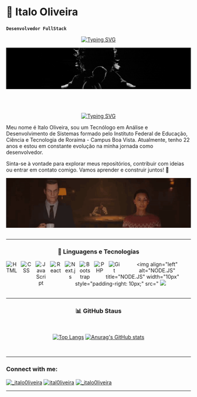# 🔦 Italo Oliveira

**`Desenvolvedor FullStack`**<br>

<div align="center">

[![Typing SVG](https://readme-typing-svg.demolab.com?font=BOLD&weight=800&size=31&pause=1000&color=7F9F95&center=true&width=435&lines=MY+NAME+IS;ITALO+OLIVEIRA;I'M+A+DEV)](https://git.io/typing-svg)

</div>

 <div align="center">
<img hight="300" width="700" alt="GIF" align="center" src="img\download (1).gif">
</div>
<br>
<br>
<br>

<div align="center">

[![Typing SVG](https://readme-typing-svg.demolab.com?font=BOLD&weight=800&size=31&pause=1000&color=9F2727&center=true&width=435&lines=%22Al%C3%A9m+da+sombra+com+a+;+qual+voc%C3%AA+se+contenta%2C+;h%C3%A1+um+milagre+iluminado.%22)](https://git.io/typing-svg)

</div>

Meu nome é Italo Oliveira, sou um Tecnólogo em Análise e Desenvolvimento de Sistemas formado pelo Instituto Federal de Educação, Ciência e Tecnologia de Roraima - Campus Boa Vista. Atualmente, tenho 22 anos e estou em constante evolução na minha jornada como desenvolvedor.<br>

Sinta-se à vontade para explorar meus repositórios, contribuir com ideias ou entrar em contato comigo. Vamos aprender e construir juntos! 🚀<br>

 <div align="center">
<img hight="300" width="700" alt="GIF" align="center" src="img\alan-wake-coffee.gif"
<br>
<br>
<br>

---

### 🤖 Linguagens e Tecnologias

<img 
    align="left" 
    alt="HTML"
    title="HTML" 
    width="30px" 
    style="padding-right: 10px;" 
    src="https://cdn.jsdelivr.net/gh/devicons/devicon@latest/icons/html5/html5-original.svg" 
/>
<img 
    align="left" 
    alt="CSS" 
    title="CSS"
    width="30px" 
    style="padding-right: 10px;" 
    src="https://cdn.jsdelivr.net/gh/devicons/devicon@latest/icons/css3/css3-original.svg" 
/>
<img 
    align="left" 
    alt="JavaScript" 
    title="JavaScript"
    width="30px" 
    style="padding-right: 10px;" 
    src="https://cdn.jsdelivr.net/gh/devicons/devicon@latest/icons/javascript/javascript-original.svg" 
/>
<img 
    align="left" 
    alt="React"
    title="React" 
    width="30px" 
    style="padding-right: 10px;" 
    src="https://cdn.jsdelivr.net/gh/devicons/devicon@latest/icons/react/react-original.svg" 
/>
<img 
    align="left" 
    alt="Next.js" 
    title="Next.js"
    width="30px" 
    style="padding-right: 10px;" 
    src="https://cdn.jsdelivr.net/gh/devicons/devicon@latest/icons/nextjs/nextjs-original.svg" 
/>
<img 
    align="left" 
    alt="Bootstrap"
    title="Bootstrap" 
    width="30px" 
    style="padding-right: 10px;" 
    src="https://cdn.jsdelivr.net/gh/devicons/devicon@latest/icons/bootstrap/bootstrap-original.svg" 
/>
<img 
    align="left" 
    alt="PHP" 
    title="PHP"
    width="30px" 
    style="padding-right: 10px;" 
    src="https://cdn.jsdelivr.net/gh/devicons/devicon@latest/icons/php/php-original.svg" 
/>
<img 
    align="left" 
    alt="Git" 
    title="Git"
    width="30px" 
    style="padding-right: 10px;" 
    src="https://cdn.jsdelivr.net/gh/devicons/devicon@latest/icons/git/git-original.svg" 
/>
<img
align="left"
alt="NODE.JS"
title="NODE.JS"
width="10px"
style="padding-right: 10px;"
src="
<img src="https://cdn.jsdelivr.net/gh/devicons/devicon@latest/icons/nodejs/nodejs-original.svg"
/>
<br/>
<br/>

---

### 📊 GitHub Staus

<br>

[![Top Langs](https://github-readme-stats.vercel.app/api/top-langs/?username=Ital0liveira&layout=donut-vertical)](https://github.com/Ital0liveira/github-readme-stats)
[![Anurag's GitHub stats](https://github-readme-stats.vercel.app/api?username=Ital0liveira)](https://github.com/Ital0liveira/github-readme-stats)

<br>

---

<h3 align="left">Connect with me:</h3>
<p align="left">
<a href="https://twitter.com/_italo0liveira" target="blank"><img align="center" src="https://raw.githubusercontent.com/rahuldkjain/github-profile-readme-generator/master/src/images/icons/Social/twitter.svg" alt="_italo0liveira" height="30" width="40" /></a>
<a href="https://linkedin.com/in/ital0liveira" target="blank"><img align="center" src="https://raw.githubusercontent.com/rahuldkjain/github-profile-readme-generator/master/src/images/icons/Social/linked-in-alt.svg" alt="ital0liveira" height="30" width="40" /></a>
<a href="https://instagram.com/_italo0liveira" target="blank"><img align="center" src="https://raw.githubusercontent.com/rahuldkjain/github-profile-readme-generator/master/src/images/icons/Social/instagram.svg" alt="_italo0liveira" height="30" width="40" /></a>
</p>

---
